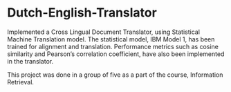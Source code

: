 # Dutch-English-Translator
Implemented a Cross Lingual Document Translator, using Statistical Machine Translation model. 
The statistical model, IBM Model 1, has been trained for alignment and translation. 
Performance metrics such as cosine similarity and Pearson’s correlation coefficient, have also been implemented in the translator.

This project was done in a group of five as a part of the course, Information Retrieval.

